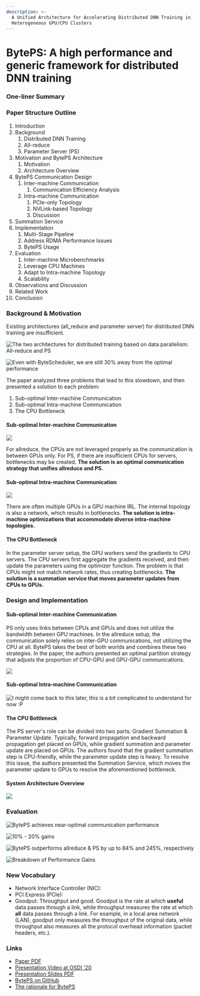 ```yaml
---
description: >-
  A Unified Architecture for Accelerating Distributed DNN Training in
  Heterogeneous GPU/CPU Clusters
---
```


# BytePS: A high performance and generic framework for distributed DNN training

### One-liner Summary

### Paper Structure Outline

1. Introduction
2. Background
   1. Distributed DNN Training
   2. All-reduce
   3. Parameter Server \(PS\)
3. Motivation and BytePS Architecture
   1. Motivation
   2. Architecture Overview
4. BytePS Communication Design
   1. Inter-machine Communication
      1. Communication Efficiency Analysis
   2. Intra-machine Communication
      1. PCIe-only Topology
      2. NVLink-based Topology
      3. Discussion
5. Summation Service
6. Implementation
   1. Multi-Stage Pipeline
   2. Address RDMA Performance Issues
   3. BytePS Usage
7. Evaluation
   1. Inter-machine Microbenchmarks
   2. Leverage CPU Machines
   3. Adapt to Intra-machine Topology
   4. Scalability
8. Observations and Discussion
9. Related Work
10. Conclusion

### Background & Motivation

Existing architectures \(all\_reduce and parameter server\) for distributed DNN training are insufficient.

![The two architectures for distributed training based on data parallelism: All-reduce and PS](../../.gitbook/assets/screen-shot-2020-11-30-at-11.23.14-am.png)

![Even with ByteScheduler, we are still 30% away from the optimal performance](../../.gitbook/assets/screen-shot-2020-11-30-at-11.17.12-am.png)

The paper analyzed three problems that lead to this slowdown, and then presented a solution to each problem:

1. Sub-optimal Inter-machine Communication
2. Sub-optimal Intra-machine Communication
3. The CPU Bottleneck

#### Sub-optimal Inter-machine Communication

![](../../.gitbook/assets/screen-shot-2020-11-30-at-11.27.44-am.png)

For allreduce, the CPUs are not leveraged properly as the communication is between GPUs only. For PS, if there are insufficient CPUs for servers, bottlenecks may be created. **The solution is an optimal communication strategy that unifies allreduce and PS.**

#### Sub-optimal Intra-machine Communication

![](../../.gitbook/assets/screen-shot-2020-11-30-at-11.29.52-am.png)

There are often multiple GPUs in a GPU machine IRL. The internal topology is also a network, which results in bottlenecks. **The solution is intra-machine optimizations that accommodate diverse intra-machine topologies.**

#### The CPU Bottleneck

In the parameter server setup, the GPU workers send the gradients to CPU servers. The CPU servers first aggregate the gradients received, and then update the parameters using the optimizer function. The problem is that CPUs might not match network rates, thus creating bottlenecks. **The solution is a summation service that moves parameter updates from CPUs to GPUs.**

### Design and Implementation

#### Sub-optimal Inter-machine Communication

PS only uses links between CPUs and GPUs and does not utilize the bandwidth between GPU machines. In the allreduce setup, the communication solely relies on inter-GPU communications, not utilizing the CPU at all. BytePS takes the best of both worlds and combines these two strategies. In the paper, the authors presented an optimal partition strategy that adjusts the proportion of CPU-GPU and GPU-GPU communications.

![](../../.gitbook/assets/screen-shot-2020-11-30-at-11.57.04-am.png)

#### Sub-optimal Intra-machine Communication

![I might come back to this later, this is a bit complicated to understand for now :P](../../.gitbook/assets/screen-shot-2020-11-30-at-12.00.35-pm.png)

#### The CPU Bottleneck

The PS server's role can be divided into two parts: Gradient Summation & Parameter Update. Typically, forward propagation and backward propagation get placed on GPUs, while gradient summation and parameter update are placed on GPUs. The authors found that the gradient summation step is CPU-friendly, while the parameter update step is heavy. To resolve this issue, the authors presented the Summation Service, which moves the parameter update to GPUs to resolve the aforementioned bottleneck.

#### System Architecture Overview

![](../../.gitbook/assets/screen-shot-2020-11-30-at-12.05.47-pm.png)

### Evaluation

![BytePS achieves near-optimal communication performance](../../.gitbook/assets/screen-shot-2020-11-30-at-12.14.50-pm.png)

![10% - 20% gains](../../.gitbook/assets/screen-shot-2020-11-30-at-12.17.47-pm.png)

![BytePS outperforms allreduce &amp; PS by up to 84% and 245%, respectively](../../.gitbook/assets/screen-shot-2020-11-30-at-12.19.10-pm.png)

![Breakdown of Performance Gains](../../.gitbook/assets/screen-shot-2020-11-30-at-12.20.02-pm.png)

### New Vocabulary

* Network Interface Controller \(NIC\): 
* PCI Express \(PCIe\): 
* Goodput: Throughput and good. Goodput is the rate at which **useful** data passes through a link, while throughput measures the rate at which **all** data passes through a link. For example, in a local area network \(LAN\), goodput only measures the throughput of the original data, while throughput also measures all the protocol overhead information \(packet headers, etc.\).

### Links

* [Paper PDF](https://www.usenix.org/system/files/osdi20-jiang.pdf)
* [Presentation Video at OSDI '20](https://www.youtube.com/watch?v=j8PHNglSZX8&feature=emb_logo&ab_channel=USENIX)
* [Presentation Slides PDF](https://www.usenix.org/sites/default/files/conference/protected-files/osdi20_slides_jiang.pdf)
* [BytePS on GitHub](https://github.com/bytedance/byteps)
* [The rationale for BytePS](https://github.com/bytedance/byteps/blob/master/docs/rationale.md)

